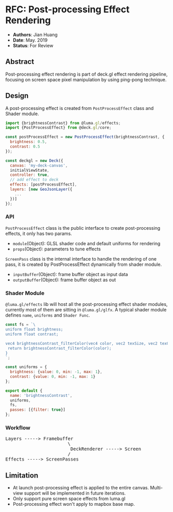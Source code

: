 # RFC: Post-processing Effect Rendering

* **Authors**: Jian Huang
* **Date**: May. 2019
* **Status**: For Review

## Abstract
Post-processing effect rendering is part of deck.gl effect rendering pipeline, focusing on screen space pixel manipulation by using ping-pong technique.

## Design

A post-processing effect is created from `PostProcessEffect` class and Shader module.
```js
import {brightnessContrast} from @luma.gl/effects;
import {PostProcessEffect} from @deck.gl/core;

const postProcessEffect = new PostProcessEffect(brightnessContrast, {
  brightness: 0.5,
  contrast: 0.5
});

const deckgl = new Deck({
  canvas: 'my-deck-canvas',
  initialViewState,
  controller: true,
  // add effect to deck
  effects: [postProcessEffect],
  layers: [new GeoJsonLayer({
    ...
  })]
});
```

### API

`PostProcessEffect` class is the public interface to create post-processing effects, it only has two params.
* `module`(Object): GLSL shader code and default uniforms for rendering
* `props`(Object): parameters to tune effects

`ScreenPass` class is the internal interface to handle the rendering of one pass, it is created by PostProcessEffect dynamically from shader module.
* `inputBuffer`(Object): frame buffer object as input data
* `outputBuffer`(Object): frame buffer object as out

### Shader Module
`@luma.gl/effects` lib will host all the post-processing effect shader modules, currently most of them are sitting in `@luma.gl/glfx`. A typical shader module defines `name`, `uniforms` and `Shader Func`.
```js
const fs = `\  
uniform float brightness;  
uniform float contrast;  

vec4 brightnessContrast_filterColor(vec4 color, vec2 texSize, vec2 texCoords) {  
 return brightnessContrast_filterColor(color);
}  
`;  

const uniforms = {  
  brightness: {value: 0, min: -1, max: 1},  
  contrast: {value: 0, min: -1, max: 1}  
};  

export default {  
  name: 'brightnessContrast',  
  uniforms,  
  fs,  
  passes: [{filter: true}]  
};
```
### Workflow
<pre>Layers -----> Framebuffer
                       \
                        DeckRenderer -----> Screen
                       /
Effects -----> ScreenPasses</pre>

## Limitation
* At launch post-processing effect is applied to the entire canvas. Multi-view support will be implemented in future iterations.
* Only support pure screen space effects from luma.gl
* Post-processing effect won't apply to mapbox base map.
